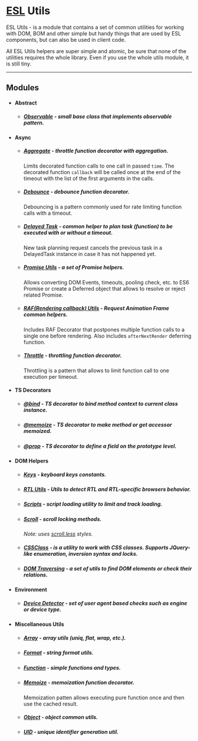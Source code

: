 # [ESL](../../../README.md) Utils

<a name="intro"></a>

ESL Utils - is a module that contains a set of common utilities for working with DOM, BOM and other simple but handy things that are used by ESL components, but can also be used in client code.

All ESL Utils helpers are super simple and atomic, be sure that none of the utilities requires the whole library. 
Even if you use the whole utils module, it is still tiny.

---

## Modules

- #### Abstract

  - ##### [Observable](./abstract/observable.ts) - small base class that implements observable pattern. 


- #### Async
  
  - ##### [Aggregate](./async/aggregate.ts) - throttle function decorator with aggregation.
    Limits decorated function calls to one call in passed `time`. The decorated function `callback` will be called once 
    at the end of the timeout with the list of the first arguments in the calls.

  - ##### [Debounce](./async/debounce.ts) - debounce function decorator.
    Debouncing is a pattern commonly used for rate limiting function calls with a timeout.

  - ##### [Delayed Task](./async/delayed-task.ts) - common helper to plan task (function) to be executed with or without a timeout.
    New task planning request cancels the previous task in a DelayedTask instance in case it has not happened yet. 

  - ##### [Promise Utils](./async/promise.ts) - a set of Promise helpers.
    Allows converting DOM Events, timeouts, pooling check, etc. to ES6 Promise or create a Deferred object 
    that allows to resolve or reject related Promise.

  - ##### [RAF(Rendering callback) Utils](./async/raf.ts) - Request Animation Frame common helpers.
    Includes RAF Decorator that postpones multiple function calls to a single one before rendering. 
    Also includes `afterNextRender` deferring function.

  - ##### [Throttle](./async/throttle.ts) - throttling function decorator.
    Throttling is a pattern that allows to limit function call to one execution per timeout.


- #### TS Decorators

    - ##### [@bind](./decorators/bind.ts) - TS decorator to bind method context to current class instance.

    - ##### [@memoize](./decorators/memoize.ts) - TS decorator to make method or get accessor memoized.

    - ##### [@prop](./decorators/prop.ts) - TS decorator to define a field on the prototype level.

- #### DOM Helpers
  
    - ##### [Keys](./dom/keys.ts) - keyboard keys constants.
  
    - ##### [RTL Utils](./dom/rtl.ts) - Utils to detect RTL and RTL-specific browsers behavior.
  
    - ##### [Scripts](./dom/script.ts) - script loading utility to limit and track loading.
  
    - ##### [Scroll](./dom/scroll.ts) - scroll locking methods. 
      *Note: uses [scroll.less](./dom/scroll.less) styles.*
  
    - ##### [CSSClass](./dom/class.ts) - is a utility to work with CSS classes. Supports JQuery-like enumeration, inversion syntax and locks.
  
    - ##### [DOM Traversing](./dom/traversing.ts) - a set of utils to find DOM elements or check their relations.
  
- #### Environment
  
    - ##### [Device Detector](./environment/device-detector.ts) - set of user agent based checks such as engine or device type.
  
- #### Miscellaneous Utils

    - ##### [Array](./misc/array.ts) - array utils (uniq, flat, wrap, etc.).
  
    - ##### [Format](./misc/format.ts) - string format utils.
  
    - ##### [Function](./misc/functions.ts) - simple functions and types.
  
    - ##### [Memoize](./misc/memoize.ts) - memoization function decorator. 
      Memoization patten allows executing pure function once and then use the cached result.
  
    - ##### [Object](./misc/object.ts) - object common utils.
  
    - ##### [UID](./misc/uid.ts) - unique identifier generation util.
